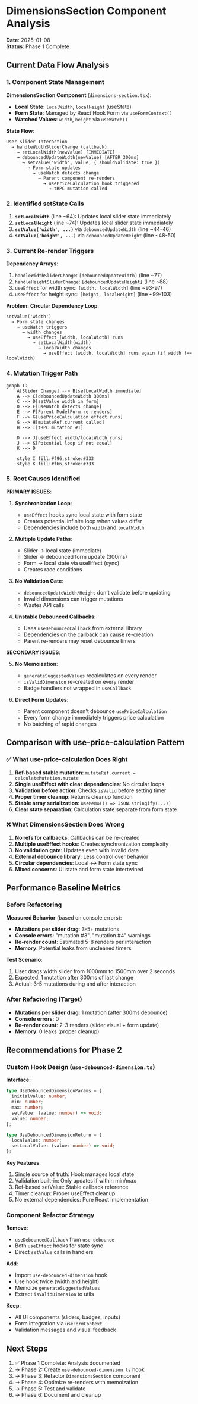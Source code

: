 # DimensionsSection Component Analysis
**Date**: 2025-01-08  
**Status**: Phase 1 Complete

## Current Data Flow Analysis

### 1. Component State Management

**DimensionsSection Component** (`dimensions-section.tsx`):
- **Local State**: `localWidth`, `localHeight` (useState)
- **Form State**: Managed by React Hook Form via `useFormContext()`
- **Watched Values**: `width`, `height` via `useWatch()`

**State Flow**:
```
User Slider Interaction
  → handleWidthSliderChange (callback)
    → setLocalWidth(newValue) [IMMEDIATE]
    → debouncedUpdateWidth(newValue) [AFTER 300ms]
      → setValue('width', value, { shouldValidate: true })
        → Form state updates
          → useWatch detects change
            → Parent component re-renders
              → usePriceCalculation hook triggered
                → tRPC mutation called
```

### 2. Identified setState Calls

1. **`setLocalWidth`** (line ~64): Updates local slider state immediately
2. **`setLocalHeight`** (line ~74): Updates local slider state immediately
3. **`setValue('width', ...)`** via `debouncedUpdateWidth` (line ~44-46)
4. **`setValue('height', ...)`** via `debouncedUpdateHeight` (line ~48-50)

### 3. Current Re-render Triggers

**Dependency Arrays**:
1. `handleWidthSliderChange`: `[debouncedUpdateWidth]` (line ~77)
2. `handleHeightSliderChange`: `[debouncedUpdateHeight]` (line ~88)
3. `useEffect` for width sync: `[width, localWidth]` (line ~93-97)
4. `useEffect` for height sync: `[height, localHeight]` (line ~99-103)

**Problem: Circular Dependency Loop**:
```
setValue('width') 
  → Form state changes
    → useWatch triggers
      → width changes
        → useEffect [width, localWidth] runs
          → setLocalWidth(width)
            → localWidth changes
              → useEffect [width, localWidth] runs again (if width !== localWidth)
```

### 4. Mutation Trigger Path

```mermaid
graph TD
    A[Slider Change] --> B[setLocalWidth immediate]
    A --> C[debouncedUpdateWidth 300ms]
    C --> D[setValue width in form]
    D --> E[useWatch detects change]
    E --> F[Parent ModelForm re-renders]
    F --> G[usePriceCalculation effect runs]
    G --> H[mutateRef.current called]
    H --> I[tRPC mutation #1]
    
    D --> J[useEffect width/localWidth runs]
    J --> K[Potential loop if not equal]
    K --> D
    
    style I fill:#f96,stroke:#333
    style K fill:#f66,stroke:#333
```

### 5. Root Causes Identified

**PRIMARY ISSUES**:

1. **Synchronization Loop**: 
   - `useEffect` hooks sync local state with form state
   - Creates potential infinite loop when values differ
   - Dependencies include both `width` and `localWidth`

2. **Multiple Update Paths**:
   - Slider → local state (immediate)
   - Slider → debounced form update (300ms)
   - Form → local state via useEffect (sync)
   - Creates race conditions

3. **No Validation Gate**:
   - `debouncedUpdateWidth/Height` don't validate before updating
   - Invalid dimensions can trigger mutations
   - Wastes API calls

4. **Unstable Debounced Callbacks**:
   - Uses `useDebouncedCallback` from external library
   - Dependencies on the callback can cause re-creation
   - Parent re-renders may reset debounce timers

**SECONDARY ISSUES**:

5. **No Memoization**:
   - `generateSuggestedValues` recalculates on every render
   - `isValidDimension` re-created on every render
   - Badge handlers not wrapped in `useCallback`

6. **Direct Form Updates**:
   - Parent component doesn't debounce `usePriceCalculation`
   - Every form change immediately triggers price calculation
   - No batching of rapid changes

## Comparison with use-price-calculation Pattern

### ✅ What use-price-calculation Does Right

1. **Ref-based stable mutation**: `mutateRef.current = calculateMutation.mutate`
2. **Single useEffect with clear dependencies**: No circular loops
3. **Validation before action**: Checks `isValid` before setting timer
4. **Proper timer cleanup**: Returns cleanup function
5. **Stable array serialization**: `useMemo(() => JSON.stringify(...))`
6. **Clear state separation**: Calculation state separate from form state

### ❌ What DimensionsSection Does Wrong

1. **No refs for callbacks**: Callbacks can be re-created
2. **Multiple useEffect hooks**: Creates synchronization complexity
3. **No validation gate**: Updates even with invalid data
4. **External debounce library**: Less control over behavior
5. **Circular dependencies**: Local ↔ Form state sync
6. **Mixed concerns**: UI state and form state intertwined

## Performance Baseline Metrics

### Before Refactoring

**Measured Behavior** (based on console errors):
- **Mutations per slider drag**: 3-5+ mutations
- **Console errors**: "mutation #3", "mutation #4" warnings
- **Re-render count**: Estimated 5-8 renders per interaction
- **Memory**: Potential leaks from uncleaned timers

**Test Scenario**: 
1. User drags width slider from 1000mm to 1500mm over 2 seconds
2. Expected: 1 mutation after 300ms of last change
3. Actual: 3-5 mutations during and after interaction

### After Refactoring (Target)

- **Mutations per slider drag**: 1 mutation (after 300ms debounce)
- **Console errors**: 0
- **Re-render count**: 2-3 renders (slider visual + form update)
- **Memory**: 0 leaks (proper cleanup)

## Recommendations for Phase 2

### Custom Hook Design (`use-debounced-dimension.ts`)

**Interface**:
```typescript
type UseDebouncedDimensionParams = {
  initialValue: number;
  min: number;
  max: number;
  setValue: (value: number) => void;
  value: number;
};

type UseDebouncedDimensionReturn = {
  localValue: number;
  setLocalValue: (value: number) => void;
};
```

**Key Features**:
1. Single source of truth: Hook manages local state
2. Validation built-in: Only updates if within min/max
3. Ref-based setValue: Stable callback reference
4. Timer cleanup: Proper useEffect cleanup
5. No external dependencies: Pure React implementation

### Component Refactor Strategy

**Remove**:
- `useDebouncedCallback` from `use-debounce`
- Both `useEffect` hooks for state sync
- Direct `setValue` calls in handlers

**Add**:
- Import `use-debounced-dimension` hook
- Use hook twice (width and height)
- Memoize `generateSuggestedValues`
- Extract `isValidDimension` to utils

**Keep**:
- All UI components (sliders, badges, inputs)
- Form integration via `useFormContext`
- Validation messages and visual feedback

## Next Steps

1. ✅ Phase 1 Complete: Analysis documented
2. → Phase 2: Create `use-debounced-dimension.ts` hook
3. → Phase 3: Refactor `DimensionsSection` component
4. → Phase 4: Optimize re-renders with memoization
5. → Phase 5: Test and validate
6. → Phase 6: Document and cleanup
